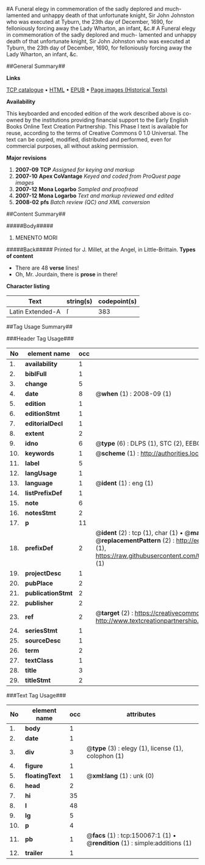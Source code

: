 #A Funeral elegy in commemoration of the sadly deplored and much- lamented and unhappy death of that unfortunate knight, Sir John Johnston who was executed at Tyburn, the 23th day of December, 1690, for felloniously forcing away the Lady Wharton, an infant, &c.#
A Funeral elegy in commemoration of the sadly deplored and much- lamented and unhappy death of that unfortunate knight, Sir John Johnston who was executed at Tyburn, the 23th day of December, 1690, for felloniously forcing away the Lady Wharton, an infant, &c.

##General Summary##

**Links**

[TCP catalogue](http://www.ota.ox.ac.uk/tcp/)  • 
[HTML](http://tei.it.ox.ac.uk/tcp/Texts-HTML/free/A85/A85054.html)  • 
[EPUB](http://tei.it.ox.ac.uk/tcp/Texts-EPUB/free/A85/A85054.epub) • 
[Page images (Historical Texts)](https://data.historicaltexts.jisc.ac.uk/view?pubId=eebo-36282163e&pageId=eebo-36282163e-150067-1)

**Availability**

This keyboarded and encoded edition of the
	       work described above is co-owned by the institutions
	       providing financial support to the Early English Books
	       Online Text Creation Partnership. This Phase I text is
	       available for reuse, according to the terms of Creative
	       Commons 0 1.0 Universal. The text can be copied,
	       modified, distributed and performed, even for
	       commercial purposes, all without asking permission.

**Major revisions**

1. __2007-09__ __TCP__ *Assigned for keying and markup*
1. __2007-10__ __Apex CoVantage__ *Keyed and coded from ProQuest page images*
1. __2007-12__ __Mona Logarbo__ *Sampled and proofread*
1. __2007-12__ __Mona Logarbo__ *Text and markup reviewed and edited*
1. __2008-02__ __pfs__ *Batch review (QC) and XML conversion*

##Content Summary##

#####Body#####

1. MENENTO MORI

#####Back#####
Printed for J. Millet, at the Angel, in Little-Brittain.
**Types of content**

  * There are 48 **verse** lines!
  * Oh, Mr. Jourdain, there is **prose** in there!

**Character listing**


|Text|string(s)|codepoint(s)|
|---|---|---|
|Latin Extended-A|ſ|383|

##Tag Usage Summary##

###Header Tag Usage###

|No|element name|occ|attributes|
|---|---|---|---|
|1.|__availability__|1||
|2.|__biblFull__|1||
|3.|__change__|5||
|4.|__date__|8| @__when__ (1) : 2008-09 (1)|
|5.|__edition__|1||
|6.|__editionStmt__|1||
|7.|__editorialDecl__|1||
|8.|__extent__|2||
|9.|__idno__|6| @__type__ (6) : DLPS (1), STC (2), EEBO-CITATION (1), OCLC (1), VID (1)|
|10.|__keywords__|1| @__scheme__ (1) : http://authorities.loc.gov/ (1)|
|11.|__label__|5||
|12.|__langUsage__|1||
|13.|__language__|1| @__ident__ (1) : eng (1)|
|14.|__listPrefixDef__|1||
|15.|__note__|6||
|16.|__notesStmt__|2||
|17.|__p__|11||
|18.|__prefixDef__|2| @__ident__ (2) : tcp (1), char (1)  •  @__matchPattern__ (2) : ([0-9\-]+):([0-9IVX]+) (1), (.+) (1)  •  @__replacementPattern__ (2) : http://eebo.chadwyck.com/downloadtiff?vid=$1&page=$2 (1), https://raw.githubusercontent.com/textcreationpartnership/Texts/master/tcpchars.xml#$1 (1)|
|19.|__projectDesc__|1||
|20.|__pubPlace__|2||
|21.|__publicationStmt__|2||
|22.|__publisher__|2||
|23.|__ref__|2| @__target__ (2) : https://creativecommons.org/publicdomain/zero/1.0/ (1), http://www.textcreationpartnership.org/docs/. (1)|
|24.|__seriesStmt__|1||
|25.|__sourceDesc__|1||
|26.|__term__|2||
|27.|__textClass__|1||
|28.|__title__|3||
|29.|__titleStmt__|2||


###Text Tag Usage###

|No|element name|occ|attributes|
|---|---|---|---|
|1.|__body__|1||
|2.|__date__|1||
|3.|__div__|3| @__type__ (3) : elegy (1), license (1), colophon (1)|
|4.|__figure__|1||
|5.|__floatingText__|1| @__xml:lang__ (1) : unk (0)|
|6.|__head__|2||
|7.|__hi__|35||
|8.|__l__|48||
|9.|__lg__|5||
|10.|__p__|4||
|11.|__pb__|1| @__facs__ (1) : tcp:150067:1 (1)  •  @__rendition__ (1) : simple:additions (1)|
|12.|__trailer__|1||
